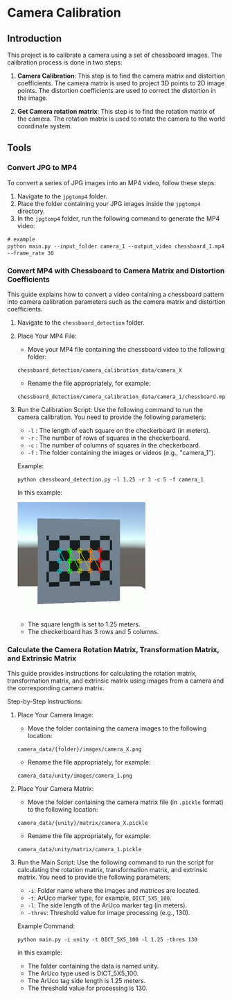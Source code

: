# Camera Calibration

## Introduction
This project is to calibrate a camera using a set of chessboard images. The calibration process is done in two steps:

1. **Camera Calibration**: This step is to find the camera matrix and distortion coefficients. The camera matrix is used to project 3D points to 2D image points. The distortion coefficients are used to correct the distortion in the image.

2. **Get Camera rotation matrix**: This step is to find the rotation matrix of the camera. The rotation matrix is used to rotate the camera to the world coordinate system.

## Tools

### Convert JPG to MP4
To convert a series of JPG images into an MP4 video, follow these steps:

1. Navigate to the `jpgtomp4` folder.
2. Place the folder containing your JPG images inside the `jpgtomp4` directory.
3. In the `jpgtomp4` folder, run the following command to generate the MP4 video:
```
# example
python main.py --input_folder camera_1 --output_video chessboard_1.mp4 --frame_rate 30
```

### Convert MP4 with Chessboard to Camera Matrix and Distortion Coefficients
This guide explains how to convert a video containing a chessboard pattern into camera calibration parameters such as the camera matrix and distortion coefficients.

1. Navigate to the `chessboard_detection` folder.

2. Place Your MP4 File:
    * Move your MP4 file containing the chessboard video to the following folder:
    ```
    chessboard_detection/camera_calibration_data/camera_X
    ```
    * Rename the file appropriately, for example:
    ```
    chessboard_detection/camera_calibration_data/camera_1/chessboard.mp4
    ```

2. Run the Calibration Script: Use the following command to run the camera calibration. You need to provide the following parameters:

    * `-l` : The length of each square on the checkerboard (in meters).
    * `-r` : The number of rows of squares in the checkerboard.
    * `-c` : The number of columns of squares in the checkerboard.
    * `-f` : The folder containing the images or videos (e.g., "camera_1").

    Example:
    ```
    python chessboard_detection.py -l 1.25 -r 3 -c 5 -f camera_1
    ```

    In this example:

    ![](assets/chessboard_example.png)
    * The square length is set to 1.25 meters.
    * The checkerboard has 3 rows and 5 columns.

### Calculate the Camera Rotation Matrix, Transformation Matrix, and Extrinsic Matrix

This guide provides instructions for calculating the rotation matrix, transformation matrix, and extrinsic matrix using images from a camera and the corresponding camera matrix.

Step-by-Step Instructions:

1. Place Your Camera Image:
    * Move the folder containing the camera images to the following location:
    ```
    camera_data/{folder}/images/camera_X.png
    ```
    * Rename the file appropriately, for example:
    ```
    camera_data/unity/images/camera_1.png
    ```

2. Place Your Camera Matrix:

    * Move the folder containing the camera matrix file (in `.pickle` format) to the following location:
    ```
    camera_data/{unity}/matrix/camera_X.pickle
    ```
    * Rename the file appropriately, for example:
    ```
    camera_data/unity/matrix/camera_1.pickle
    ```

3. Run the Main Script: Use the following command to run the script for calculating the rotation matrix, transformation matrix, and extrinsic matrix. You need to provide the following parameters:

    * `-i`: Folder name where the images and matrices are located.
    * `-t`: ArUco marker type, for example, `DICT_5X5_100`.
    * `-l`: The side length of the ArUco marker tag (in meters).
    * `-thres`: Threshold value for image processing (e.g., 130).

    Example Command:
    ```
    python main.py -i unity -t DICT_5X5_100 -l 1.25 -thres 130
    ```

    in this example:
    * The folder containing the data is named unity.
    * The ArUco type used is DICT_5X5_100.
    * The ArUco tag side length is 1.25 meters.
    * The threshold value for processing is 130.